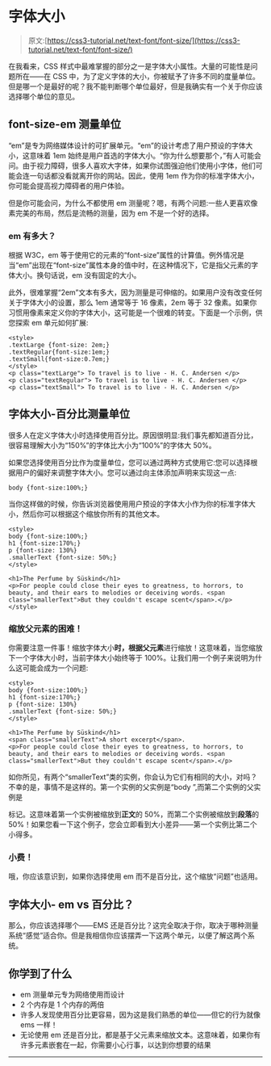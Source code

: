 # 字体大小

> 原文:[https://css3-tutorial.net/text-font/font-size/](https://css3-tutorial.net/text-font/font-size/)

在我看来，CSS 样式中最难掌握的部分之一是字体大小属性。大量的可能性是问题所在——在 CSS 中，为了定义字体的大小，你被赋予了许多不同的度量单位。但是哪一个是最好的呢？我不能判断哪个单位最好，但是我确实有一个关于你应该选择哪个单位的意见。

## font-size-em 测量单位

“em”是专为网络媒体设计的可扩展单元。“em”的设计考虑了用户预设的字体大小，这意味着 1em 始终是用户首选的字体大小。“你为什么想要那个，”有人可能会问。由于视力障碍，很多人喜欢大字体，如果你试图强迫他们使用小字体，他们可能会连一句话都没看就离开你的网站。因此，使用 1em 作为你的标准字体大小，你可能会提高视力障碍者的用户体验。

但是你可能会问，为什么不都使用 em 测量呢？嗯，有两个问题:一些人更喜欢像素完美的布局，然后是流畅的测量，因为 em 不是一个好的选择。

### em 有多大？

根据 W3C，em 等于使用它的元素的“font-size”属性的计算值。例外情况是当“em”出现在“font-size”属性本身的值中时，在这种情况下，它是指父元素的字体大小。换句话说，em 没有固定的大小。

<input type="hidden" name="IL_IN_ARTICLE">

此外，很难掌握“2em”文本有多大，因为测量是可伸缩的。如果用户没有改变任何关于字体大小的设置，那么 1em 通常等于 16 像素，2em 等于 32 像素。如果你习惯用像素来定义你的字体大小，这可能是一个很难的转变。下面是一个示例，供您探索 em 单元如何扩展:

```
<style>
.textLarge {font-size: 2em;}
.textRegular{font-size:1em;}
.textSmall{font-size:0.7em;}
</style>
<p class="textLarge"> To travel is to live - H. C. Andersen </p>
<p class="textRegular"> To travel is to live - H. C. Andersen </p>
<p class="textSmall"> To travel is to live - H. C. Andersen </p>
```

## 字体大小-百分比测量单位

很多人在定义字体大小时选择使用百分比。原因很明显:我们事先都知道百分比，很容易理解大小为“150%”的字体比大小为“100%”的字体大 50%。

如果您选择使用百分比作为度量单位，您可以通过两种方式使用它:您可以选择根据用户的偏好来调整字体大小。您可以通过向主体添加声明来实现这一点:

```
body {font-size:100%;}
```

当你这样做的时候，你告诉浏览器使用用户预设的字体大小作为你的标准字体大小，然后你可以根据这个缩放你所有的其他文本。

```
<style>
body {font-size:100%;}
h1 {font-size:170%;}
p {font-size: 130%}
.smallerText {font-size: 50%;}
</style>

<h1>The Perfume by Süskind</h1>
<p>For people could close their eyes to greatness, to horrors, to beauty, and their ears to melodies or deceiving words. <span class="smallerText">But they couldn't escape scent</span>.</p>
</style>
```

### 缩放父元素的困难！

你需要注意一件事！缩放字体大小**时，根据父元素**进行缩放！这意味着，当您缩放下一个字体大小时，当前字体大小始终等于 100%。让我们用一个例子来说明为什么这可能会成为一个问题:

```
<style>
body {font-size:100%;}
h1 {font-size:170%;}
p {font-size: 130%}
.smallerText {font-size: 50%;}
</style>

<h1>The Perfume by Süskind</h1>
<span class="smallerText">A short excerpt</span>.
<p>For people could close their eyes to greatness, to horrors, to beauty, and their ears to melodies or deceiving words. <span class="smallerText">But they couldn't escape scent</span>.</p>
```

如你所见，有两个“smallerText”类的实例，你会认为它们有相同的大小，对吗？不幸的是，事情不是这样的。第一个实例的父实例是“body ”,而第二个实例的父实例是

标记。这意味着第一个实例被缩放到**正文**的 50%，而第二个实例被缩放到**段落**的 50%！如果您看一下这个例子，您会立即看到大小差异——第一个实例比第二个小得多。

### 小费！

哦，你应该意识到，如果你选择使用 em 而不是百分比，这个缩放“问题”也适用。

## 字体大小- em vs 百分比？

那么，你应该选择哪个——EMS 还是百分比？这完全取决于你，取决于哪种测量系统“感觉”适合你。但是我相信你应该摆弄一下这两个单元，以便了解这两个系统。

## 你学到了什么

*   em 测量单元专为网络使用而设计
*   2 个内存是 1 个内存的两倍
*   许多人发现使用百分比更容易，因为这是我们熟悉的单位——但它的行为就像 ems 一样！
*   无论使用 em 还是百分比，都是基于父元素来缩放文本。这意味着，如果你有许多元素嵌套在一起，你需要小心行事，以达到你想要的结果

* * *
